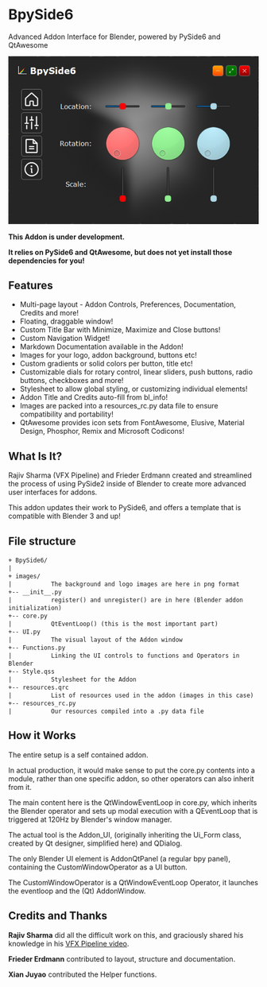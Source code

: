# BpySide6
Advanced Addon Interface for Blender, powered by PySide6 and QtAwesome

![BpySide6](/BpySide6.png)

__This Addon is under development.__

__It relies on PySide6 and QtAwesome, but does not yet install those dependencies for you!__

## Features
- Multi-page layout - Addon Controls, Preferences, Documentation, Credits and more!
- Floating, draggable window!
- Custom Title Bar with Minimize, Maximize and Close buttons!
- Custom Navigation Widget!
- Markdown Documentation available in the Addon!
- Images for your logo, addon background, buttons etc!
- Custom gradients or solid colors per button, title etc!
- Customizable dials for rotary control, linear sliders, push buttons, radio buttons, checkboxes and more!
- Stylesheet to allow global styling, or customizing individual elements!
- Addon Title and Credits auto-fill from bl_info!
- Images are packed into a resources_rc.py data file to ensure compatibility and portability!
- QtAwesome provides icon sets from FontAwesome, Elusive, Material Design, Phosphor, Remix and Microsoft Codicons!

## What Is It?
Rajiv Sharma (VFX Pipeline) and Frieder Erdmann created and streamlined the process of using PySide2 inside of Blender to create more advanced user interfaces for addons.

This addon updates their work to PySide6, and offers a template that is compatible with Blender 3 and up!

## File structure
```
+ BpySide6/
| 
+ images/
|           The background and logo images are here in png format
+-- __init__.py
|           register() and unregister() are in here (Blender addon initialization)
+-- core.py
|           QtEventLoop() (this is the most important part)
+-- UI.py
|           The visual layout of the Addon window
+-- Functions.py
|           Linking the UI controls to functions and Operators in Blender
+-- Style.qss
|           Stylesheet for the Addon
+-- resources.qrc
|           List of resources used in the addon (images in this case)
+-- resources_rc.py
|           Our resources compiled into a .py data file
```     

## How it Works
The entire setup is a self contained addon.

In actual production, it would make sense to put the core.py contents into a module, rather than one specific addon, so other operators can also inherit from it.

The main content here is the QtWindowEventLoop in core.py, which inherits the Blender operator and sets up modal execution with a QEventLoop that is triggered at 120Hz by Blender's window manager.

The actual tool is the Addon_UI, (originally inheriting the Ui_Form class, created by Qt designer, simplified here) and QDialog.

The only Blender UI element is AddonQtPanel (a regular bpy panel), containing the CustomWindowOperator as a UI button. 

The CustomWindowOperator is a QtWindowEventLoop Operator, it launches the eventloop and the (Qt) AddonWindow.

## Credits and Thanks
__Rajiv Sharma__ did all the difficult work on this, and graciously shared his knowledge in his [VFX Pipeline video](https://www.youtube.com/watch?v=QYgHyi7jd9c). 

__Frieder Erdmann__ contributed to layout, structure and documentation.

__Xian Juyao__ contributed the Helper functions.
